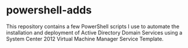 # powershell-adds
This repository contains a few PowerShell scripts I use to automate the installation and deployment of Active Directory Domain Services using a System Center 2012 Virtual Machine Manager Service Template.
